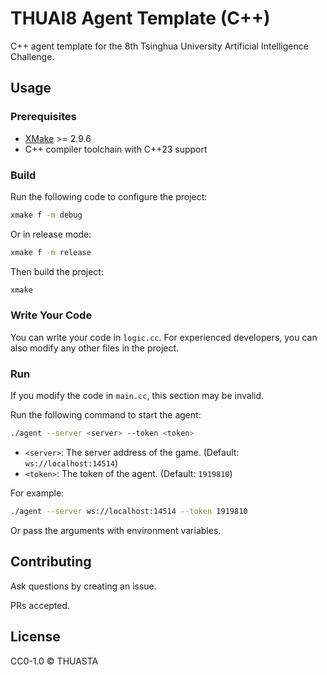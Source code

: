 # THUAI8 Agent Template (C++)

C++ agent template for the 8th Tsinghua University Artificial Intelligence Challenge.

## Usage

### Prerequisites

- [XMake](https://xmake.io/#/zh-cn/) >= 2.9.6
- C++ compiler toolchain with C++23 support

### Build

Run the following code to configure the project:

```bash
xmake f -m debug
```

Or in release mode:

```bash
xmake f -m release
```

Then build the project:

```bash
xmake
```

### Write Your Code

You can write your code in `logic.cc`. For experienced developers, you can also modify any other files in the project.

### Run

If you modify the code in `main.cc`, this section may be invalid.

Run the following command to start the agent:

```bash
./agent --server <server> --token <token>
```

- `<server>`: The server address of the game. (Default: `ws://localhost:14514`)
- `<token>`: The token of the agent. (Default: `1919810`)

For example:

```bash
./agent --server ws://localhost:14514 --token 1919810
```

Or pass the arguments with environment variables.

## Contributing

Ask questions by creating an issue.

PRs accepted.

## License

CC0-1.0 © THUASTA
